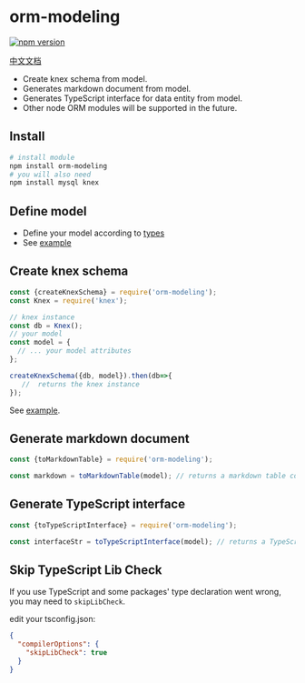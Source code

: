 # orm-modeling 

[![npm version](http://img.shields.io/npm/v/orm-modeling.svg)](https://npmjs.org/package/orm-modeling)

[中文文档](/README.zh-CN.MD)

- Create knex schema from model.
- Generates markdown document from model.
- Generates TypeScript interface for data entity from model.
- Other node ORM modules will be supported in the future. 

## Install

```bash
# install module
npm install orm-modeling
# you will also need
npm install mysql knex
```

## Define model

- Define your model according to [types](/src/model.ts)
- See [example](/test/users.model.ts)

## Create knex schema

```JavaScript
const {createKnexSchema} = require('orm-modeling');
const Knex = require('knex');

// knex instance
const db = Knex();
// your model
const model = {
  // ... your model attributes
}; 

createKnexSchema({db, model}).then(db=>{
   //  returns the knex instance
}); 
```

See [example](/test/create-knex-model.test.ts).

## Generate markdown document

```JavaScript
const {toMarkdownTable} = require('orm-modeling');

const markdown = toMarkdownTable(model); // returns a markdown table code in string
```

## Generate TypeScript interface

```JavaScript
const {toTypeScriptInterface} = require('orm-modeling');

const interfaceStr = toTypeScriptInterface(model); // returns a TypeScript Interface code in string
```

## Skip TypeScript Lib Check

If you use TypeScript and some packages' type declaration went wrong, you may need to `skipLibCheck`.

edit your tsconfig.json:

```json
{
  "compilerOptions": {
    "skipLibCheck": true
  }
}
```
